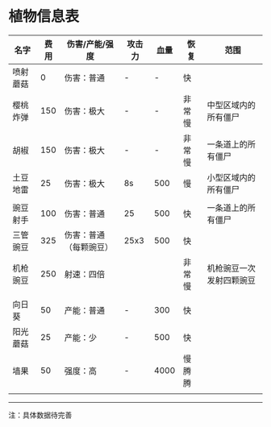 # 植物信息表



| 名字     | 费用 | 伤害/产能/强度         | 攻击力 | 血量 | 恢复   | 范围                     |
| -------- | ---- | ---------------------- | ------ | ---- | ------ | ------------------------ |
| 喷射蘑菇 | 0    | 伤害：普通             | -      | -    | 快     |                          |
| 樱桃炸弹 | 150  | 伤害：极大             | -      | -    | 非常慢 | 中型区域内的所有僵尸     |
| 胡椒     | 150  | 伤害：极大             | -      | -    | 非常慢 | 一条道上的所有僵尸       |
| 土豆地雷 | 25   | 伤害：极大             | 8s     | 500  | 慢     | 小型区域内的所有僵尸     |
|          |      |                        |        |      |        |                          |
| 豌豆射手 | 100  | 伤害：普通             | 25     | 500  | 快     | 一条道上的所有僵尸       |
| 三管豌豆 | 325  | 伤害：普通（每颗豌豆） | 25x3   | 500  | 快     |                          |
| 机枪豌豆 | 250  | 射速：四倍             |        |      | 非常慢 | 机枪豌豆一次发射四颗豌豆 |
|          |      |                        |        |      |        |                          |
| 向日葵   | 50   | 产能：普通             | -      | 300  | 快     |                          |
| 阳光蘑菇 | 25   | 产能：少               | -      | 500  | 快     |                          |
| 墙果     | 50   | 强度：高               | -      | 4000 | 慢腾腾 |                          |
|          |      |                        |        |      |        |                          |



<hr>

注：具体数据待完善